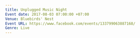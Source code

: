 ```yaml
---
title: Unplugged Music Night
Event date: 2017-08-03 07:00:00 +07:00
Venue: Bluebirds' Nest
Event URL: https://www.facebook.com/events/133799063887168/
Genre: Live
---
```


